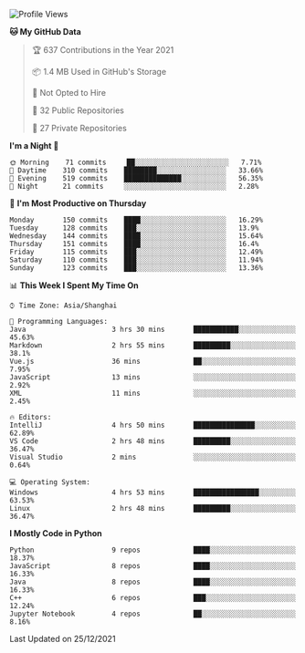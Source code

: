 <!--START_SECTION:waka-->
![Profile Views](http://img.shields.io/badge/Profile%20Views-0-blue)

**🐱 My GitHub Data** 

> 🏆 637 Contributions in the Year 2021
 > 
> 📦 1.4 MB Used in GitHub's Storage 
 > 
> 🚫 Not Opted to Hire
 > 
> 📜 32 Public Repositories 
 > 
> 🔑 27 Private Repositories  
 > 
**I'm a Night 🦉** 

```text
🌞 Morning    71 commits     ██░░░░░░░░░░░░░░░░░░░░░░░   7.71% 
🌆 Daytime    310 commits    ████████░░░░░░░░░░░░░░░░░   33.66% 
🌃 Evening    519 commits    ██████████████░░░░░░░░░░░   56.35% 
🌙 Night      21 commits     ░░░░░░░░░░░░░░░░░░░░░░░░░   2.28%

```
📅 **I'm Most Productive on Thursday** 

```text
Monday       150 commits    ████░░░░░░░░░░░░░░░░░░░░░   16.29% 
Tuesday      128 commits    ███░░░░░░░░░░░░░░░░░░░░░░   13.9% 
Wednesday    144 commits    ████░░░░░░░░░░░░░░░░░░░░░   15.64% 
Thursday     151 commits    ████░░░░░░░░░░░░░░░░░░░░░   16.4% 
Friday       115 commits    ███░░░░░░░░░░░░░░░░░░░░░░   12.49% 
Saturday     110 commits    ███░░░░░░░░░░░░░░░░░░░░░░   11.94% 
Sunday       123 commits    ███░░░░░░░░░░░░░░░░░░░░░░   13.36%

```


📊 **This Week I Spent My Time On** 

```text
⌚︎ Time Zone: Asia/Shanghai

💬 Programming Languages: 
Java                     3 hrs 30 mins       ███████████░░░░░░░░░░░░░░   45.63% 
Markdown                 2 hrs 55 mins       █████████░░░░░░░░░░░░░░░░   38.1% 
Vue.js                   36 mins             ██░░░░░░░░░░░░░░░░░░░░░░░   7.95% 
JavaScript               13 mins             ░░░░░░░░░░░░░░░░░░░░░░░░░   2.92% 
XML                      11 mins             ░░░░░░░░░░░░░░░░░░░░░░░░░   2.45%

🔥 Editors: 
IntelliJ                 4 hrs 50 mins       ███████████████░░░░░░░░░░   62.89% 
VS Code                  2 hrs 48 mins       █████████░░░░░░░░░░░░░░░░   36.47% 
Visual Studio            2 mins              ░░░░░░░░░░░░░░░░░░░░░░░░░   0.64%

💻 Operating System: 
Windows                  4 hrs 53 mins       ████████████████░░░░░░░░░   63.53% 
Linux                    2 hrs 48 mins       █████████░░░░░░░░░░░░░░░░   36.47%

```

**I Mostly Code in Python** 

```text
Python                   9 repos             ████░░░░░░░░░░░░░░░░░░░░░   18.37% 
JavaScript               8 repos             ████░░░░░░░░░░░░░░░░░░░░░   16.33% 
Java                     8 repos             ████░░░░░░░░░░░░░░░░░░░░░   16.33% 
C++                      6 repos             ███░░░░░░░░░░░░░░░░░░░░░░   12.24% 
Jupyter Notebook         4 repos             ██░░░░░░░░░░░░░░░░░░░░░░░   8.16%

```



 Last Updated on 25/12/2021
<!--END_SECTION:waka-->　　
